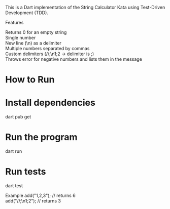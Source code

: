 This is a Dart implementation of the String Calculator Kata using Test-Driven Development (TDD).

Features

Returns 0 for an empty string\
Single number\
New line (\n) as a delimiter\
Multiple numbers separated by commas\
Custom delimiters (//;\n1;2 → delimiter is ;)\
Throws error for negative numbers and lists them in the message

# How to Run
# Install dependencies
dart pub get

# Run the program
dart run

# Run tests
dart test

Example
add("1,2,3"); // returns 6\
add("//;\n1;2"); // returns 3
